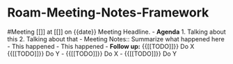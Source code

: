 # Roam-Meeting-Notes-Framework
#Meeting [[]] at [[]] on {{date}} Meeting Headline. 
    - **Agenda**
        1. Talking about this
        2. Talking about that
    - Meeting Notes:: Summarize what happened here
        - This happened
        - This happened
    - **Follow up:** {{[[TODO]]}} Do X {{[[TODO]]}} Do Y
        - {{[[TODO]]}} Do X
        - {{[[TODO]]}} Do Y
